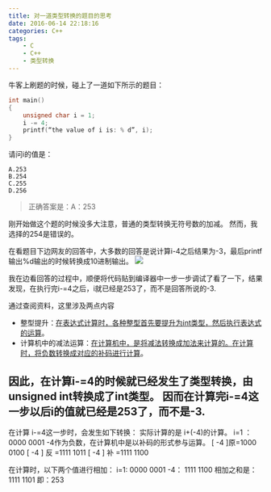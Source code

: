 ```yaml
---
title: 对一道类型转换的题目的思考
date: 2016-06-14 22:18:16
categories: C++
tags:
	- C
	- C++
	- 类型转换
---
```


牛客上刷题的时候，碰上了一道如下所示的题目：
```cpp
int main()
{
	unsigned char i = 1;
	i -= 4;
	printf(“the value of i is: % d”, i);
}
```
请问i的值是：

    A.253
    B.254
    C.255
    D.256

> 正确答案是：A：253

刚开始做这个题的时候没多大注意，普通的类型转换无符号数的加减。
然而，我选择的254是错误的。
<!-- more -->

在看题目下边网友的回答中，大多数的回答是说计算i-4之后结果为-3，最后printf输出%d输出的时候转换成10进制输出。
![](https://ituku.tk/di/EBEON/baidushurufa-2016-6-13-16-6-17.png)

我在边看回答的过程中，顺便将代码贴到编译器中一步一步调试了看了一下，结果发现，在执行完i-=4之后，i就已经是253了，而不是回答所说的-3.

通过查阅资料，这里涉及两点内容
- 整型提升：[在表达式计算时，各种整型首先要提升为int类型，然后执行表达式的运算](https://zh.wikipedia.org/wiki/%E6%95%B4%E5%9E%8B%E6%8F%90%E5%8D%87)。
- 计算机中的减法运算：[在计算机中，是将减法转换成加法来计算的。在计算时，将负数转换成对应的补码进行计算](http://blog.csdn.net/lida2003/article/details/6973469)。


因此，在计算i-=4的时候就已经发生了类型转换，由unsigned int转换成了int类型。
因而在计算完i-=4这一步以后i的值就已经是253了，而不是-3.
----

在计算 i-=4这一步时，会发生如下转换：
实际计算的是 i+(-4)的计算。
i=1     ：0000 0001
-4作为负数，在计算机中是以补码的形式参与运算。
[ -4 ]原=1000 0100
[ -4 ] 反 =1111 1011
[ -4 ] 补 =1111 1100

在计算时，以下两个值进行相加：
i=1:     0000 0001
-4：    1111 1100
相加之和是：1111 1101
即：253





